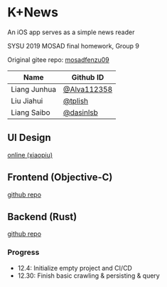 # K+News

An iOS app serves as a simple news reader

SYSU 2019  MOSAD final homework, Group 9

Original gitee repo: [mosadfenzu09](https://gitee.com/mosadfenzu09)

| Name         | Github ID                                    |
| ------------ | -------------------------------------------- |
| Liang Junhua | [@Alva112358](https://github.com/Alva112358) |
| Liu Jiahui   | [@tplish](https://github.com/tplish)         |
| Liang Saibo  | [@dasinlsb](https://github.com/dasinlsb)     |

## UI Design

[online (xiaopiu)](https://www.xiaopiu.com/h5/byId?type=project&id=5de52a8f6b1b5a71bc479c94)

## Frontend (Objective-C)

[github repo](https://github.com/sysu-2019-mosad-9/News-Frontend)

## Backend (Rust)

[github repo](https://github.com/sysu-2019-mosad-9/News-Backend)

### Progress

+ 12.4: Initialize empty project and CI/CD
+ 12.30: Finish basic crawling & persisting & query